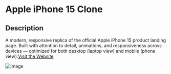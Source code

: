 # Apple iPhone 15 Clone

## Description

A modern, responsive replica of the official Apple iPhone 15 product landing page. Built with attention to detail, animations, and responsiveness across devices — optimized for both desktop (laptop view) and mobile (phone view).[Visit the Website](https://dm-apple.netlify.app/)

![image](https://github.com/user-attachments/assets/d51cbaf6-67cb-420a-9974-48e908373c5d)



